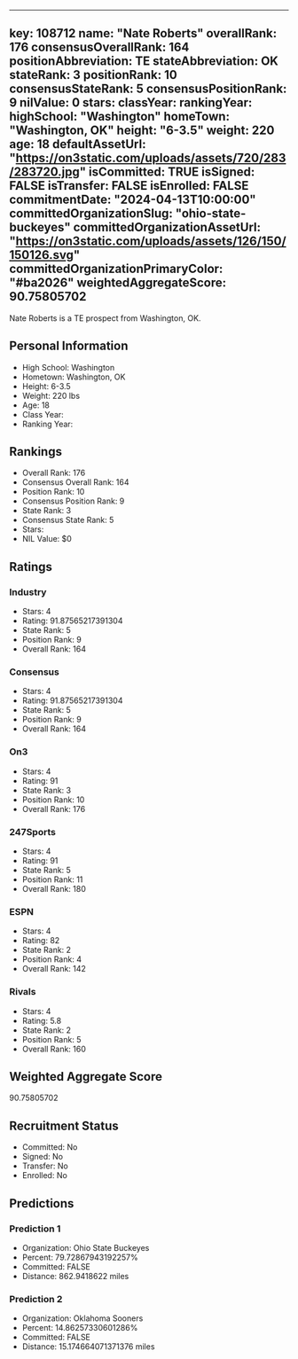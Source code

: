 ---
  key: 108712
  name: "Nate Roberts"
  overallRank: 176
  consensusOverallRank: 164
  positionAbbreviation: TE
  stateAbbreviation: OK
  stateRank: 3
  positionRank: 10
  consensusStateRank: 5
  consensusPositionRank: 9
  nilValue: 0
  stars: 
  classYear: 
  rankingYear: 
  highSchool: "Washington"
  homeTown: "Washington, OK"
  height: "6-3.5"
  weight: 220
  age: 18
  defaultAssetUrl: "https://on3static.com/uploads/assets/720/283/283720.jpg"
  isCommitted: TRUE
  isSigned: FALSE
  isTransfer: FALSE
  isEnrolled: FALSE
  commitmentDate: "2024-04-13T10:00:00"
  committedOrganizationSlug: "ohio-state-buckeyes"
  committedOrganizationAssetUrl: "https://on3static.com/uploads/assets/126/150/150126.svg"
  committedOrganizationPrimaryColor: "#ba2026"
  weightedAggregateScore: 90.75805702
  ---
  
  Nate Roberts is a TE prospect from Washington, OK.
  
  ## Personal Information
  - High School: Washington
  - Hometown: Washington, OK
  - Height: 6-3.5
  - Weight: 220 lbs
  - Age: 18
  - Class Year: 
  - Ranking Year: 
  
  ## Rankings
  - Overall Rank: 176
  - Consensus Overall Rank: 164
  - Position Rank: 10
  - Consensus Position Rank: 9
  - State Rank: 3
  - Consensus State Rank: 5
  - Stars: 
  - NIL Value: $0
  
  ## Ratings
  
  ### Industry
  - Stars: 4
  - Rating: 91.87565217391304
  - State Rank: 5
  - Position Rank: 9
  - Overall Rank: 164
  
  ### Consensus
  - Stars: 4
  - Rating: 91.87565217391304
  - State Rank: 5
  - Position Rank: 9
  - Overall Rank: 164
  
  ### On3
  - Stars: 4
  - Rating: 91
  - State Rank: 3
  - Position Rank: 10
  - Overall Rank: 176
  
  ### 247Sports
  - Stars: 4
  - Rating: 91
  - State Rank: 5
  - Position Rank: 11
  - Overall Rank: 180
  
  ### ESPN
  - Stars: 4
  - Rating: 82
  - State Rank: 2
  - Position Rank: 4
  - Overall Rank: 142
  
  ### Rivals
  - Stars: 4
  - Rating: 5.8
  - State Rank: 2
  - Position Rank: 5
  - Overall Rank: 160
  
  ## Weighted Aggregate Score
  90.75805702
  
  ## Recruitment Status
  - Committed: No
  - Signed: No
  - Transfer: No
  - Enrolled: No
  
  
  
  ## Predictions
  
  ### Prediction 1
  - Organization: Ohio State Buckeyes
  - Percent: 79.72867943192257%
  - Committed: FALSE
  - Distance: 862.9418622 miles
  
  ### Prediction 2
  - Organization: Oklahoma Sooners
  - Percent: 14.86257330601286%
  - Committed: FALSE
  - Distance: 15.174664071371376 miles
  